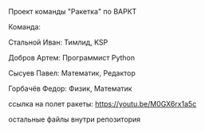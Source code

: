 Проект команды "Ракетка" по ВАРКТ


Команда:

Стальной Иван: Тимлид, KSP

Добров Артем: Программист Python

Сысуев Павел: Математик, Редактор

Горбачёв Федор: Физик, Математик

ссылка на полет ракеты: https://youtu.be/M0GX6rx1a5c

остальные файлы внутри репозитория
